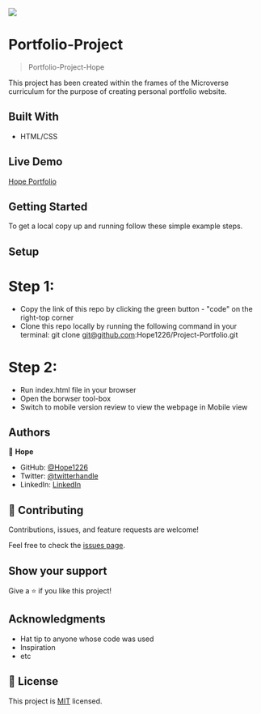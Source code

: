 ![](https://img.shields.io/badge/Microverse-blueviolet)

# Portfolio-Project

> Portfolio-Project-Hope


This project has been created within the frames of the Microverse curriculum for the purpose of creating personal portfolio website.

## Built With

- HTML/CSS


## Live Demo

[Hope Portfolio](https://hope1226.github.io/Project-Portfolio/)


## Getting Started

To get a local copy up and running follow these simple example steps.

## Setup

# Step 1:
- Copy the link of this repo by clicking the green button - "code" on the right-top corner
- Clone this repo locally by running the following command in your terminal:
  git clone git@github.com:Hope1226/Project-Portfolio.git

# Step 2:
- Run index.html file in your browser
- Open the borwser tool-box 
- Switch to mobile version review to view the webpage in Mobile view



## Authors

👤 **Hope**

- GitHub: [@Hope1226](https://github.com/Hope1226)
- Twitter: [@twitterhandle](https://twitter.com/twitterhandle)
- LinkedIn: [LinkedIn](https://linkedin.com/in/linkedinhandle)


## 🤝 Contributing

Contributions, issues, and feature requests are welcome!

Feel free to check the [issues page](../../issues/).

## Show your support

Give a ⭐️ if you like this project!

## Acknowledgments

- Hat tip to anyone whose code was used
- Inspiration
- etc

## 📝 License

This project is [MIT](./MIT.md) licensed.